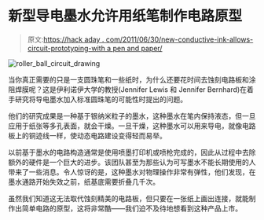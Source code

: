 # 新型导电墨水允许用纸笔制作电路原型

> 原文:[https://hack aday . com/2011/06/30/new-conductive-ink-allows-circuit-prototyping-with a pen and paper/](https://hackaday.com/2011/06/30/new-conductive-ink-allows-circuit-prototyping-with-a-pen-and-paper/)

![roller_ball_circuit_drawing](../Images/9807dda31fa7cecf3ced64308cf0fd2f.png "roller_ball_circuit_drawing")

当你真正需要的只是一支圆珠笔和一些纸时，为什么还要花时间去蚀刻电路板和涂阻焊膜呢？这是伊利诺伊大学的教授(Jennifer Lewis 和 Jennifer Bernhard)在着手研究将导电墨水加入标准圆珠笔的可能性时提出的问题。

他们的研究成果是一种基于银纳米粒子的墨水，这种墨水在笔内保持液态，但一旦应用于纸张等多孔表面，就会干燥。一旦干燥，这种墨水可以用来导电，就像电路板上的铜迹线一样，使动态电路建设变得轻而易举。

以前基于墨水的电路构造通常是使用喷墨打印机或喷枪完成的，因此从过程中去除额外的硬件是一个巨大的进步。该团队甚至为那些认为可写墨水不能长期使用的人带来了一些消息。令人惊讶的是，这种墨水对物理操作非常有弹性，他们发现，在墨水通路开始失效之前，纸基底需要折叠几千次。

虽然我们知道这无法取代蚀刻精美的电路板，但只要在一张纸上画出连接，就能制作出简单电路的原型，这将非常酷——我们迫不及待地想看到这种产品上市。
